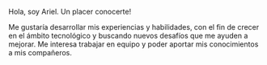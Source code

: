 Hola, soy Ariel. Un placer conocerte!

Me gustaría desarrollar mis experiencias y habilidades, con el fin de crecer en el ámbito tecnológico y buscando nuevos desafíos que me ayuden a mejorar. 
Me interesa trabajar en equipo y poder aportar mis conocimientos a mis compañeros.
